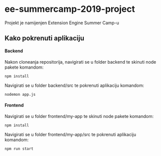 # ee-summercamp-2019-project

Projekt je namijenjen Extension Engine Summer Camp-u

## Kako pokrenuti aplikaciju

#### Backend

Nakon cloneanja repositorija, navigirati se u folder backend te skinuti node pakete komandom:
```
npm install
```
Navigirati se u folder backend/src te pokrenuti aplikaciju komandom:
```
nodemon app.js
```

#### Frontend
Navigirati se u folder frontend/my-app te skinuti node pakete komandom:
```
npm install
```
Navigirati se u folder frontend/my-app/src te pokrenuti aplikaciju komandom:
```
npm run start
```
